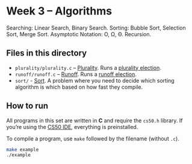 # Week 3 – Algorithms

Searching: Linear Search, Binary Search. Sorting: Bubble Sort, Selection Sort, Merge Sort. Asymptotic Notation: O, Ω, Θ. Recursion.

## Files in this directory

- `plurality/plurality.c` – [Plurality](https://cs50.harvard.edu/x/psets/3/plurality/). Runs a [plurality election](https://en.wikipedia.org/wiki/Plurality_voting).
- `runoff/runoff.c` – [Runoff](https://cs50.harvard.edu/x/psets/3/runoff/). Runs a [runoff election](https://en.wikipedia.org/wiki/Instant-runoff_voting).
- `sort/` - [Sort](https://cs50.harvard.edu/x/psets/3/sort/). A problem where you need to decide which sorting algorithm is which based on how fast they compile.

## How to run

All programs in this set are written in **C** and require the `cs50.h` library. If you’re using the [CS50 IDE](https://cs50.dev/), everything is preinstalled.

To compile a program, use `make` followed by the filename (without `.c`). 

```bash
make example
./example
